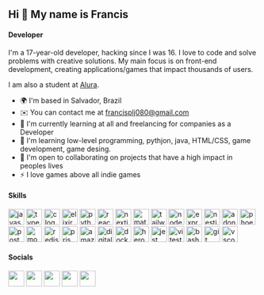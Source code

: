 ## Hi 👋 My name is Francis

#### Developer

I'm a 17-year-old developer, hacking since I was 16. I love to code and solve problems with creative solutions. My main focus is on front-end development, creating applications/games that impact thousands of users.

I am also a student at [Alura](https://www.alura.com.br).

* 🌍  I'm based in Salvador, Brazil
* ✉️  You can contact me at [francisplj080@gmail.com](mailto:francisplj080@gmail.com)
* 🚀  I'm currently learning at all and freelancing for companies as a Developer
* 🧠 I'm learning low-level programming, pythjon, java, HTML/CSS, game development, game desing.
* 🤝  I'm open to collaborating on projects that have a high impact in peoples lives
* ⚡  I love games above all indie games

#### Skills

<div align="left">
  <img src="https://cdn.jsdelivr.net/gh/devicons/devicon/icons/javascript/javascript-plain.svg" height="32" alt="javascript logo"  /> 
  <img src="https://img.shields.io/badge/HTML5-E34F26?style=for-the-badge&logo=html5&logoColor=white"
  <img src="https://cdn.jsdelivr.net/gh/devicons/devicon/icons/typescript/typescript-plain.svg" height="32" alt="typescript logo"  />
  <img src="https://cdn.jsdelivr.net/gh/devicons/devicon/icons/c/c-plain.svg" height="32" alt="c logo"  />
  <img src="https://cdn.jsdelivr.net/gh/devicons/devicon/icons/elixir/elixir-original.svg" height="32" alt="elixir logo"  />
  <img src="https://cdn.jsdelivr.net/gh/devicons/devicon/icons/python/python-original.svg" height="32" alt="python logo"  />
  <img src="https://cdn.jsdelivr.net/gh/devicons/devicon/icons/react/react-original.svg" height="32" alt="react logo"  />
  <img src="https://cdn.jsdelivr.net/gh/devicons/devicon/icons/nextjs/nextjs-original.svg" height="32" alt="nextjs logo"  />
  <img src="https://cdn.simpleicons.org/mui/007FFF" height="32" alt="materialui logo"  />
  <img src="https://cdn.simpleicons.org/tailwindcss/06B6D4" height="32" alt="tailwindcss logo"  />
  <img src="https://cdn.simpleicons.org/nodedotjs/339933" height="32" alt="nodejs logo"  />
  <img src="https://cdn.simpleicons.org/express/FFFFFF" height="32" alt="express logo"  />
  <img src="https://cdn.jsdelivr.net/gh/devicons/devicon/icons/nestjs/nestjs-original.svg" height="32" alt="nestjs logo"  />
  <img src="https://cdn.jsdelivr.net/gh/devicons/devicon/icons/adonisjs/adonisjs-original.svg" height="32" alt="adonisjs logo"  />
  <img src="https://cdn.jsdelivr.net/gh/devicons/devicon/icons/phoenix/phoenix-original.svg" height="32" alt="phoenix logo"  />
  <img src="https://cdn.simpleicons.org/postgresql/4169E1" height="32" alt="postgresql logo"  />
  <img src="https://cdn.simpleicons.org/mongodb/47A248" height="32" alt="mongodb logo"  />
  <img src="https://cdn.jsdelivr.net/gh/devicons/devicon/icons/redis/redis-original.svg" height="32" alt="redis logo"  />
  <img src="https://cdn.simpleicons.org/prisma/FFFFFF" height="32" alt="prisma logo"  />
  <img src="https://cdn.jsdelivr.net/gh/devicons/devicon/icons/amazonwebservices/amazonwebservices-plain-wordmark.svg" height="32" alt="amazonwebservices logo"  />
  <img src="https://cdn.jsdelivr.net/gh/devicons/devicon/icons/digitalocean/digitalocean-original.svg" height="32" alt="digitalocean logo"  />
  <img src="https://cdn.simpleicons.org/docker/2496ED" height="32" alt="docker logo"  />
  <img src="https://cdn.simpleicons.org/heroku/430098" height="32" alt="heroku logo"  />
  <img src="https://cdn.jsdelivr.net/gh/devicons/devicon/icons/jest/jest-plain.svg" height="32" alt="jest logo"  />
  <img src="https://cdn.jsdelivr.net/gh/devicons/devicon@latest/icons/vitest/vitest-original.svg" height="32" alt="vitest logo" />
  <img src="https://cdn.simpleicons.org/gnubash/FFFFFF" height="32" alt="bash logo"  />
  <img src="https://cdn.jsdelivr.net/gh/devicons/devicon/icons/git/git-original.svg" height="32" alt="git logo"  />
  <img src="https://cdn.jsdelivr.net/gh/devicons/devicon/icons/vscode/vscode-original.svg" height="32" alt="vscode logo"  />
</div>

#### Socials

<p align="left">
  <a href="https://discord.com/users/661437172699889684" target="_blank" rel="noreferrer"><img src="https://raw.githubusercontent.com/danielcranney/readme-generator/main/public/icons/socials/discord.svg" width="32" height="32" /></a>
  <a href="https://www.github.com/peguimasid" target="_blank" rel="noreferrer"><img src="https://raw.githubusercontent.com/danielcranney/readme-generator/main/public/icons/socials/github-dark.svg" width="32" height="32" /></a>
  <a href="https://www.linkedin.com/in/guilhermo-masid-494677b8" target="_blank" rel="noreferrer"><img src="https://raw.githubusercontent.com/danielcranney/readme-generator/main/public/icons/socials/linkedin.svg" width="32" height="32" /></a>
  <a href="https://www.stackoverflow.com/users/13367336/guilhermo-masid" target="_blank" rel="noreferrer"><img src="https://raw.githubusercontent.com/danielcranney/readme-generator/main/public/icons/socials/stackoverflow.svg" width="32" height="32" /></a> 
  <a href="https://www.youtube.com/@gmasid" target="_blank" rel="noreferrer"><img src="https://raw.githubusercontent.com/danielcranney/readme-generator/main/public/icons/socials/youtube.svg" width="32" height="32" /></a>
</p>
